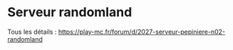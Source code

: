 # Serveur randomland

Tous les détails : https://play-mc.fr/forum/d/2027-serveur-pepiniere-n02-randomland